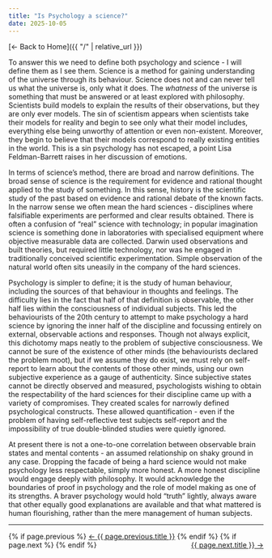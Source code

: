 ```yaml
---
title: "Is Psychology a science?"
date: 2025-10-05
---
```

[← Back to Home]({{ "/" | relative_url }})

To answer this we need to define both psychology and science - I will define them as I see them. Science is a method for gaining understanding of the universe through its behaviour. Science does not and can never tell us what the universe is, only what it does. The *whatness* of the universe is something that must be answered or at least explored with philosophy. Scientists build models to explain the results of their observations, but they are only ever models. The sin of scientism appears when scientists take their models for reality and begin to see only what their model includes, everything else being unworthy of attention or even non-existent. Moreover, they begin to believe that their models correspond to really existing entities in the world. This is a sin psychology has not escaped, a point Lisa Feldman-Barrett raises in her discussion of emotions. 

In terms of science’s method, there are broad and narrow definitions. The broad sense of science is the requirement for evidence and rational thought applied to the study of something. In this sense, history is the scientific study of the past based on evidence and rational debate of the known facts. In the narrow sense we often mean the hard sciences - disciplines where falsifiable experiments are performed and clear results obtained. There is often a confusion of “real” science with technology; in popular imagination science is something done in laboratories with specialised equipment where objective measurable data are collected. Darwin used observations and built theories, but required little technology, nor was he engaged in traditionally conceived scientific experimentation. Simple observation of the natural world often sits uneasily in the company of the hard sciences. 

Psychology is simpler to define; it is the study of human behaviour, including the sources of that behaviour in thoughts and feelings. The difficulty lies in the fact that half of that definition is observable, the other half lies within the consciousness of individual subjects. This led the behaviourists of the 20th century to attempt to make psychology a hard science by ignoring the inner half of the discipline and focussing entirely on external, observable actions and responses. Though not always explicit, this dichotomy maps neatly to the problem of subjective consciousness. We cannot be sure of the existence of other minds (the behaviourists declared the problem moot), but if we assume they do exist, we must rely on self-report to learn about the contents of those other minds, using our own subjective experience as a gauge of authenticity. Since subjective states cannot be directly observed and measured, psychologists wishing to obtain the respectability of the hard sciences for their discipline came up with a variety of compromises. They created scales for narrowly defined psychological constructs. These allowed quantification - even if the problem of having self-reflective test subjects self-report and the impossibility of true double-blinded studies were quietly ignored. 

At present there is not a one-to-one correlation between observable brain states and mental contents - an assumed relationship on shaky ground in any case. Dropping the facade of being a hard science would not make psychology less respectable, simply more honest. A more honest discipline would engage deeply with philosophy. It would acknowledge the boundaries of proof in psychology and the role of model making as one of its strengths. A braver psychology would hold “truth” lightly, always aware that other equally good explanations are available and that what mattered is human flourishing, rather than the mere management of human subjects.

<hr>
<p>
{% if page.previous %}
  <a href="{{ page.previous.url | relative_url }}">← {{ page.previous.title }}</a>
{% endif %}
{% if page.next %}
  <a style="float:right" href="{{ page.next.url | relative_url }}">{{ page.next.title }} →</a>
{% endif %}
</p>
